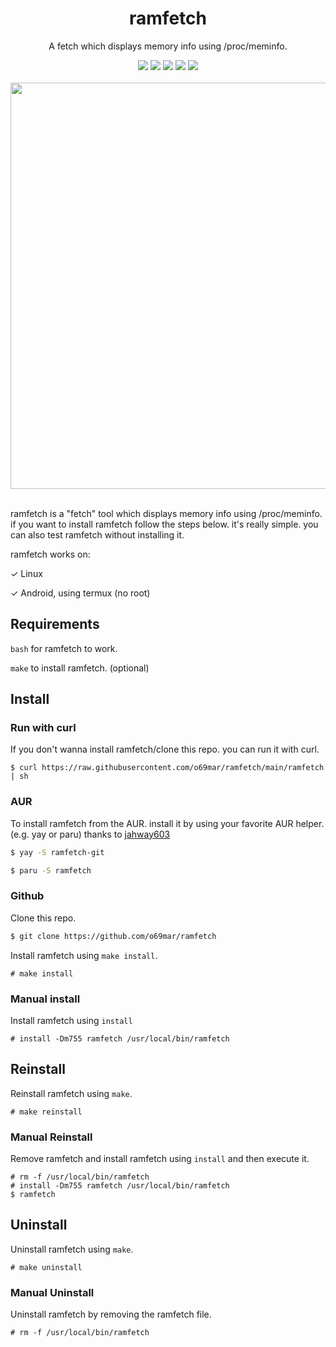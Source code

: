<div align="center">
  <div>
    <h1>ramfetch</h1>
    <p>A fetch which displays memory info using /proc/meminfo.</p>
    <img src="https://img.shields.io/github/license/gentoo-btw/ramfetch?style=flat-square&logo=license">
    <img src="https://shields.io/badge/made-with%20%20sh-green?style=flat-square&color=d5c4a1&labelColor=1d2021">
    <img src="https://img.shields.io/github/forks/gentoo-btw/ramfetch?style=flat-square">
    <img src="https://img.shields.io/github/stars/gentoo-btw/ramfetch?style=flat-square">
    <img src="https://img.shields.io/aur/version/ramfetch-git?color=1793d1&logo=arch-linux&style=flat-square">
  </div>
  <div>
<br>
<img width="650" src="https://user-images.githubusercontent.com/119129086/211141175-16e174d4-4912-4998-95b5-7a8b5f381c3d.png">
</div>
</div>
<br>

ramfetch is a "fetch" tool which displays memory info using /proc/meminfo. if you want to install ramfetch follow the steps below. it's really simple. you can also test ramfetch without installing it.

ramfetch works on:

&check; Linux

&check; Android, using termux (no root)


## Requirements

`bash` for ramfetch to work.

`make` to install ramfetch. (optional)


## Install

### Run with curl
If you don't wanna install ramfetch/clone this repo. you can run it with curl.
```ocmal
$ curl https://raw.githubusercontent.com/o69mar/ramfetch/main/ramfetch | sh
```

### AUR
To install ramfetch from the AUR. install it by using your favorite AUR helper. (e.g. yay or paru) thanks to [jahway603](https://github.com/jahway603)
```bash
$ yay -S ramfetch-git
```
```bash
$ paru -S ramfetch
```

### Github
Clone this repo.
```ocaml
$ git clone https://github.com/o69mar/ramfetch
```
Install ramfetch using `make install`.
```ocmal
# make install
```

### Manual install
Install ramfetch using `install`
```ocmal
# install -Dm755 ramfetch /usr/local/bin/ramfetch
```
## Reinstall
Reinstall ramfetch using `make`.
```ocmal
# make reinstall
```

### Manual Reinstall
Remove ramfetch and install ramfetch using `install` and then execute it.
```ocmal
# rm -f /usr/local/bin/ramfetch
# install -Dm755 ramfetch /usr/local/bin/ramfetch
$ ramfetch
```

## Uninstall
Uninstall ramfetch using `make`.
```ocmal
# make uninstall
```
### Manual Uninstall
Uninstall ramfetch by removing the ramfetch file.
```ocmal
# rm -f /usr/local/bin/ramfetch
```
